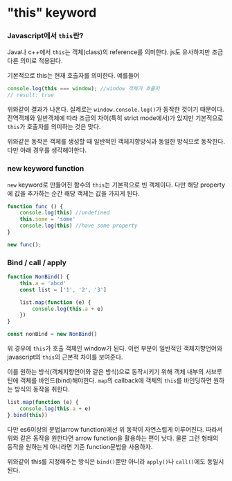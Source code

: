 # "this" keyword

### Javascript에서 `this`란?

Java나 c++에서 `this`는 객체(class)의 reference를 의미한다. js도 유사하지만 조금 다른 의미로 적용된다.

기본적으로 this는 현재 호출자를 의미한다. 예를들어

```javascript
console.log(this === window); //window 객체가 호출자
// result: true
```

위와같이 결과가 나온다. 실제로는 `window.console.log()`가 동작한 것이기 때문이다. 전역객체와 일반객체에 따라 조금의 차이(특히 strict mode에서)가 있지만 기본적으로 `this`가 호출자를 의미하는 것은 맞다.

위와같은 동작은 객체를 생성할 때 일반적인 객체지향방식과 동일한 방식으로 동작한다. 다만 아래 경우를 생각해야한다.

### new keyword function

`new` keyword로 만들어진 함수의 `this`는 기본적으로 빈 객체이다. 다만 해당 property에 값을 추가하는 순간 해당 객체는 값을 가지게 된다.

```javascript
function func () {
    console.log(this) //undefined
    this.some = 'some'
    console.log(this) //have some property
}

new func();
```

### Bind / call / apply

```javascript
function NonBind() {
    this.a = 'abcd'
    const list = ['1', '2', '3']

    list.map(function (e) {
        console.log(this.a + e)
    })
}

const nonBind = new NonBind()
```

위 경우에 `this`가 호출 객체인 window가 된다. 이런 부분이 일반적인 객체지향언어와 javascript의 `this`의 근본적 차이를 보여준다.

이를 원하는 방식(객체지향언어와 같은 방식)으로 동작시키기 위해 객체 내부의 서브루틴에 객체를 바인드(bind)해야한다. `map`의 callback에 객체의 `this`를 바인딩하면 원하는 방식의 동작을 취한다.

```javascript
list.map(function (e) {
    console.log(this.a + e)
}.bind(this))
```

다만 es6이상의 문법(arrow function)에선 위 동작이 자연스럽게 이루어진다. 따라서 위와 같은 동작을 원한다면 arrow function을 활용하는 편이 낫다. 물론 그런 형태의 동작을 원하는게 아니라면 기존 function문법을 사용하자.

위와같이 this를 지정해주는 방식은 `bind()`뿐만 아니라 `apply()`나 `call()`에도 동일시 된다.
